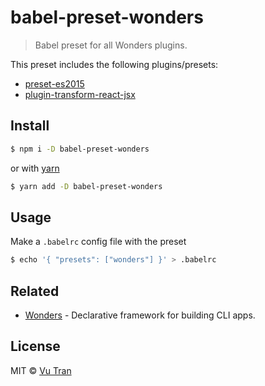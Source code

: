 # babel-preset-wonders

> Babel preset for all Wonders plugins.

This preset includes the following plugins/presets:

- [preset-es2015](https://babeljs.io/docs/plugins/#transform-plugins-es2015)
- [plugin-transform-react-jsx](https://babeljs.io/docs/plugins/transform-react-jsx/)

## Install

```bash
$ npm i -D babel-preset-wonders
```

or with [yarn](https://yarnpkg.com)

```bash
$ yarn add -D babel-preset-wonders
```

## Usage

Make a `.babelrc` config file with the preset

```bash
$ echo '{ "presets": ["wonders"] }' > .babelrc
```

## Related

- [Wonders](https://github.com/vutran/wonders/) - Declarative framework for building CLI apps.

## License

MIT © [Vu Tran](https://github.com/vutran/)
